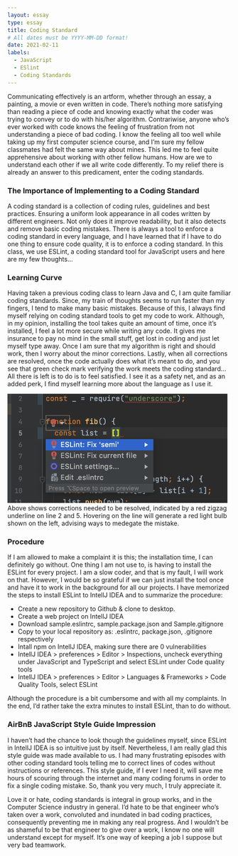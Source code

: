 ```yaml
---
layout: essay
type: essay
title: Coding Standard
# All dates must be YYYY-MM-DD format!
date: 2021-02-11
labels:
  - JavaScript
  - ESlint
  - Coding Standards
---
```


  
Communicating effectively is an artform, whether through an essay, a painting, a movie or even written in code. There’s nothing more satisfying than reading 
a piece of code and knowing exactly what the coder was trying to convey or to do with his/her algorithm. Contrariwise, anyone who’s ever worked with code 
knows the feeling of frustration from not understanding a piece of bad coding. I know the feeling all too well while taking up my first computer science course, and I’m sure my fellow classmates had felt the same way about mines. This led me to feel quite apprehensive about working with other fellow humans. How are we to understand each other if we all write code differently. To my relief there is already an answer to this predicament, enter the coding standards.

### The Importance of Implementing to a Coding Standard

A coding standard is a collection of coding rules, guidelines and best practices. Ensuring a uniform look appearance in all codes written by different 
engineers. Not only does it improve readability, but it also detects and remove basic coding mistakes. There is always a tool to enforce a coding standard in 
every language, and I have learned that if I have to do one thing to ensure code quality, it is to enforce a coding standard. In this class, we use ESLint, a 
coding standard tool for JavaScript users and here are my few thoughts…

### Learning Curve
	
Having taken a previous coding class to learn Java and C, I am quite familiar coding standards. Since, my train of thoughts seems to run faster than my fingers, 
I tend to make many basic mistakes. Because of this, I always find myself relying on coding standard tools to get my code to work. Although, in my opinion, 
installing the tool takes quite an amount of time, once it’s installed, I feel a lot more secure while writing any code. It gives me insurance to pay no mind in 
the small stuff, get lost in coding and just let myself type away. Once I am sure that my algorithm is right and should work, then I worry about the minor 
corrections. Lastly, when all corrections are resolved, once the code actually does what it’s meant to do, and you see that green check mark verifying the work 
meets the coding standard… All there is left is to do is to feel satisfied. I see it as a safety net, and as an added perk, I find myself learning more about 
the language as I use it.

<img src="https://github.com/tineriver/tineriver.github.io/blob/master/images/badCoding.png?raw=true">
Above shows corrections needed to be resolved, indicated by a red zigzag underline on line 2 and 5. Hovering on the line will generate a red light bulb shown on the left, advising ways to medegate the mistake.
	
### Procedure

If I am allowed to make a complaint it is this; the installation time, I can definitely go without. One thing I am not use to, is having to install the ESLint 
for every project. I am a slow coder, and that is my fault, I will work on that. However, I would be so grateful if we can just install the tool once and have 
it to work in the background for all our projects. I have memorized the steps to install ESLint to IntellJ IDEA and to summarize the procedure:

* 	Create a new repository to Github & clone to desktop.
* 	Create a web project on IntellJ IDEA
* 	Download sample.eslintrc, sample.package.json and  Sample.gitignore
* 	Copy to your local repository as: .eslintrc, package.json, .gitignore respectively
* 	Intall npm on IntellJ IDEA, making sure there are 0 vulnerabilities
* 	IntellJ IDEA > preferences > Editor > Inspections, uncheck everything under JavaScript and TypeScript and select ESLint under Code quality tools
* 	IntellJ IDEA > preferences > Editor > Languages & Frameworks > Code Quality Tools, select ESLint
 
Although the procedure is a bit cumbersome and with all my complaints. In the end, I’d rather take the extra minutes to install ESLint, than to do without.

### AirBnB JavaScript Style Guide Impression

I haven’t had the chance to look though the guidelines myself, since ESLint in IntellJ IDEA is so intuitive just by itself. Nevertheless, I am really glad this 
style guide was made available to us. I had many frustrating episodes with other coding standard tools telling me to correct lines of codes without instructions
or references. This style guide, if I ever I need it, will save me hours of scouring through the internet and many coding forums in order to fix a single coding
mistake. So, thank you very much, I truly appreciate it.

Love it or hate, coding standards is integral in group works, and in the Computer Science industry in general. I’d hate to be that engineer who’s taken over a 
work, convoluted and inundated in bad coding practices, consequently preventing me in making any real progress. And I wouldn’t be as shameful to be that 
engineer to give over a work, I know no one will understand except for myself. It’s one way of keeping a job I suppose but very bad teamwork.

